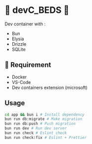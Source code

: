 # 📄 devC_BEDS 🛌

Dev container with :

- Bun
- Elysia
- Drizzle
- SQLite

## 🔧 Requirement

- Docker
- VS-Code
- Dev containers extension (microsoft)

## Usage

```bash
cd app && bun i # Install dependency
bun run db:migrate # Make migration
bun run db:push # Push migration
bun run dev # Run dev server
bun run check # Eslint check
bun run check:fix # Eslint + Prettier

